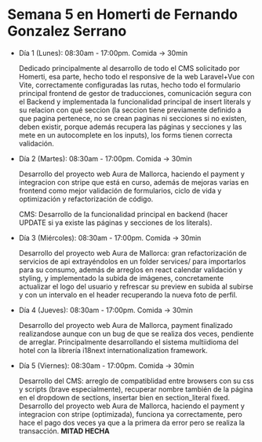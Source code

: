 # Semana 5 en Homerti de Fernando Gonzalez Serrano

- Día 1 (Lunes):
08:30am - 17:00pm.
Comida -> 30min

    Dedicado principalmente al desarrollo de todo el CMS solicitado por Homerti, esa parte, hecho todo el responsive de la web Laravel+Vue con Vite, correctamente configuradas las rutas, hecho todo el formulario principal frontend de gestor de traducciones, comunicación segura con el Backend y implementada la funcionalidad principal de insert literals y su relacion con qué seccion (la seccion tiene previamente definido a que pagina pertenece, no se crean paginas ni secciones si no existen, deben existir, porque además recupera las páginas y secciones y las mete en un autocomplete en los inputs), los forms tienen correcta validación.

- Día 2 (Martes):
08:30am - 17:00pm.
Comida -> 30min

    Desarrollo del proyecto web Aura de Mallorca, haciendo el payment y integracion con stripe que está en curso, además de mejoras varias en frontend como mejor validación de formularios, ciclo de vida y optimización y refactorización de código.

    CMS: Desarrollo de la funcionalidad principal en backend (hacer UPDATE si ya existe las páginas y secciones de los literals).

- Día 3 (Miércoles):
08:30am - 17:00pm.
Comida -> 30min

    Desarrollo del proyecto web Aura de Mallorca: gran refactorización de servicios de api extrayéndolos en un folder services/ para importarlos para su consumo, además de arreglos en react calendar validación y styling, y implementado la subida de imágenes, concretamente actualizar el logo del usuario y refrescar su preview en subida al subirse y con un intervalo en el header recuperando la nueva foto de perfil.

- Día 4 (Jueves):
08:30am - 17:00pm.
Comida -> 30min

    Desarrollo del proyecto web Aura de Mallorca, payment finalizado realizandose aunque con un bug de que se realiza dos veces, pendiente de arreglar. Principalmente desarrollando el sistema multiidioma del hotel con la librería i18next internationalization framework.

- Día 5 (Viernes):
08:30am - 17:00pm.
Comida -> 30min

    Desarrollo del CMS: arreglo de compatiblidad entre browsers con su css y scripts (brave especialmente), recuperar nombre también de la página en el dropdown de sections, insertar bien en section_literal fixed.
    Desarrollo del proyecto web Aura de Mallorca, haciendo el payment y integracion con stripe (optimizada), funciona ya correctamente, pero hace el pago dos veces ya que a la primera da error pero se realiza la transacción. **MITAD HECHA**
